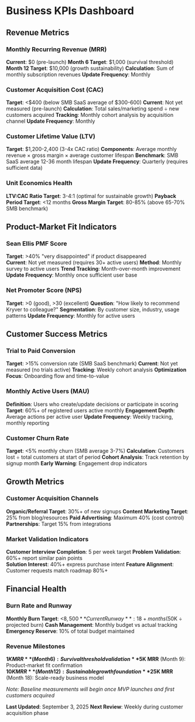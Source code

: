 # Business KPIs Dashboard

## Revenue Metrics

### Monthly Recurring Revenue (MRR)
**Current**: $0 (pre-launch)
**Month 6 Target**: $1,000 (survival threshold)
**Month 12 Target**: $10,000 (growth sustainability)
**Calculation**: Sum of monthly subscription revenues
**Update Frequency**: Monthly

### Customer Acquisition Cost (CAC)  
**Target**: <$400 (below SMB SaaS average of $300-600)
**Current**: Not yet measured (pre-launch)
**Calculation**: Total sales/marketing spend ÷ new customers acquired
**Tracking**: Monthly cohort analysis by acquisition channel
**Update Frequency**: Monthly

### Customer Lifetime Value (LTV)
**Target**: $1,200-2,400 (3-4x CAC ratio)
**Components**: Average monthly revenue × gross margin × average customer lifespan
**Benchmark**: SMB SaaS average 12-36 month lifespan
**Update Frequency**: Quarterly (requires sufficient data)

### Unit Economics Health
**LTV:CAC Ratio Target**: 3-4:1 (optimal for sustainable growth)
**Payback Period Target**: <12 months
**Gross Margin Target**: 80-85% (above 65-70% SMB benchmark)

## Product-Market Fit Indicators

### Sean Ellis PMF Score
**Target**: >40% "very disappointed" if product disappeared  
**Current**: Not yet measured (requires 30+ active users)
**Method**: Monthly survey to active users
**Trend Tracking**: Month-over-month improvement
**Update Frequency**: Monthly once sufficient user base

### Net Promoter Score (NPS)
**Target**: >0 (good), >30 (excellent)
**Question**: "How likely to recommend Kryver to colleague?"
**Segmentation**: By customer size, industry, usage patterns
**Update Frequency**: Monthly for active users

## Customer Success Metrics

### Trial to Paid Conversion
**Target**: >15% conversion rate (SMB SaaS benchmark)
**Current**: Not yet measured (no trials active)
**Tracking**: Weekly cohort analysis
**Optimization Focus**: Onboarding flow and time-to-value

### Monthly Active Users (MAU)
**Definition**: Users who create/update decisions or participate in scoring
**Target**: 60%+ of registered users active monthly
**Engagement Depth**: Average actions per active user
**Update Frequency**: Weekly tracking, monthly reporting

### Customer Churn Rate
**Target**: <5% monthly churn (SMB average 3-7%)
**Calculation**: Customers lost ÷ total customers at start of period
**Cohort Analysis**: Track retention by signup month
**Early Warning**: Engagement drop indicators

## Growth Metrics

### Customer Acquisition Channels
**Organic/Referral Target**: 30%+ of new signups
**Content Marketing Target**: 25% from blog/resources
**Paid Advertising**: Maximum 40% (cost control)
**Partnerships**: Target 15% from integrations

### Market Validation Indicators
**Customer Interview Completion**: 5 per week target
**Problem Validation**: 60%+ report similar pain points  
**Solution Interest**: 40%+ express purchase intent
**Feature Alignment**: Customer requests match roadmap 80%+

## Financial Health

### Burn Rate and Runway
**Monthly Burn Target**: <$8,500
**Current Runway**: 18+ months ($50K ÷ projected burn)
**Cash Management**: Monthly budget vs actual tracking
**Emergency Reserve**: 10% of total budget maintained

### Revenue Milestones
**$1K MRR** (Month 6): Survival threshold validation
**$5K MRR** (Month 9): Product-market fit confirmation  
**$10K MRR** (Month 12): Sustainable growth foundation
**$25K MRR** (Month 18): Scale-ready business model

*Note: Baseline measurements will begin once MVP launches and first customers acquired*

**Last Updated**: September 3, 2025
**Next Review**: Weekly during customer acquisition phase

